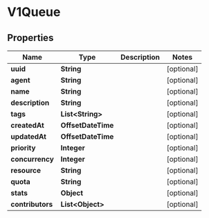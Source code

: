 

# V1Queue


## Properties

| Name | Type | Description | Notes |
|------------ | ------------- | ------------- | -------------|
|**uuid** | **String** |  |  [optional] |
|**agent** | **String** |  |  [optional] |
|**name** | **String** |  |  [optional] |
|**description** | **String** |  |  [optional] |
|**tags** | **List&lt;String&gt;** |  |  [optional] |
|**createdAt** | **OffsetDateTime** |  |  [optional] |
|**updatedAt** | **OffsetDateTime** |  |  [optional] |
|**priority** | **Integer** |  |  [optional] |
|**concurrency** | **Integer** |  |  [optional] |
|**resource** | **String** |  |  [optional] |
|**quota** | **String** |  |  [optional] |
|**stats** | **Object** |  |  [optional] |
|**contributors** | **List&lt;Object&gt;** |  |  [optional] |



